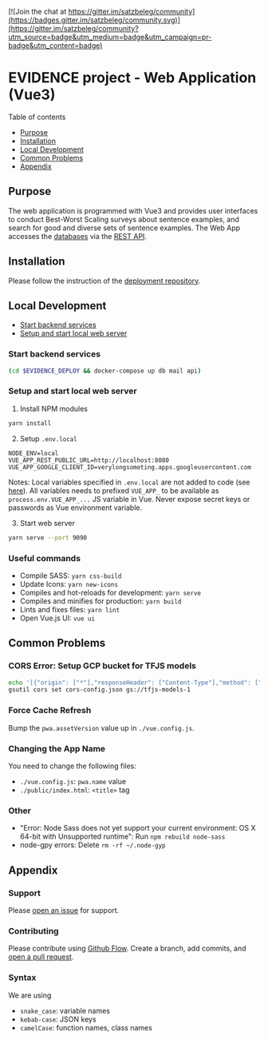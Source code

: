 [![Join the chat at https://gitter.im/satzbeleg/community](https://badges.gitter.im/satzbeleg/community.svg)](https://gitter.im/satzbeleg/community?utm_source=badge&utm_medium=badge&utm_campaign=pr-badge&utm_content=badge)

# EVIDENCE project - Web Application (Vue3)
Table of contents

- [Purpose](#purpose)
- [Installation](#installation)
- [Local Development](#local-development)
- [Common Problems](#common-problems)
- [Appendix](#appendix)


## Purpose
The web application is programmed with Vue3 and provides user interfaces to conduct Best-Worst Scaling surveys about sentence examples, and search for good and diverse sets of sentence examples.
The Web App accesses the [databases](https://github.com/satzbeleg/evidence-database) via the [REST API](https://github.com/satzbeleg/evidence-restapi).

## Installation
Please follow the instruction of the [deployment repository](https://github.com/satzbeleg/evidence-deploy).


## Local Development
- [Start backend services](#start-backend-services)
- [Setup and start local web server](#setup-and-start-local-web-server)

### Start backend services

```bash
(cd $EVIDENCE_DEPLOY && docker-compose up db mail api)
```

### Setup and start local web server 
1) Install NPM modules

```sh
yarn install
```

2) Setup `.env.local`

```
NODE_ENV=local
VUE_APP_REST_PUBLIC_URL=http://localhost:8080
VUE_APP_GOOGLE_CLIENT_ID=verylongsometing.apps.googleusercontent.com
```

Notes: Local variables specified in `.env.local` are not added to code (see [here](https://cli.vuejs.org/guide/mode-and-env.html#local-only-variables)). All variables needs to prefixed `VUE_APP_` to be available as `process.env.VUE_APP_...` JS variable in Vue. Never expose secret keys or passwords as Vue environment variable.

3) Start web server

```sh
yarn serve --port 9090
```


### Useful commands
- Compile SASS: `yarn css-build`
- Update Icons: `yarn new-icons`
- Compiles and hot-reloads for development: `yarn serve`
- Compiles and minifies for production: `yarn build`
- Lints and fixes files: `yarn lint`
- Open Vue.js UI: `vue ui`



## Common Problems

### CORS Error: Setup GCP bucket for TFJS models
```sh
echo '[{"origin": ["*"],"responseHeader": ["Content-Type"],"method": ["GET", "HEAD"],"maxAgeSeconds": 3600}]' > cors-config.json
gsutil cors set cors-config.json gs://tfjs-models-1
```


### Force Cache Refresh
Bump the `pwa.assetVersion` value up in `./vue.config.js`.


### Changing the App Name
You need to change the following files:

- `./vue.config.js`: `pwa.name` value
- `./public/index.html`: `<title>` tag


### Other
- "Error: Node Sass does not yet support your current environment: OS X 64-bit with Unsupported runtime": Run `npm rebuild node-sass`
- node-gpy errors: Delete `rm -rf ~/.node-gyp`


## Appendix

### Support
Please [open an issue](https://github.com/satzbeleg/evidence-app/issues/new) for support.

### Contributing
Please contribute using [Github Flow](https://guides.github.com/introduction/flow/). Create a branch, add commits, and [open a pull request](https://github.com/satzbeleg/evidence-app/compare/).

### Syntax
We are using 
- `snake_case`: variable names 
- `kebab-case`: JSON keys
- `camelCase`: function names, class names
